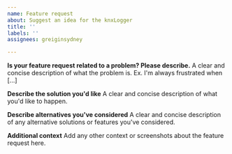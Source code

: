 ```yaml
---
name: Feature request
about: Suggest an idea for the knxLogger
title: ''
labels: ''
assignees: greiginsydney

---
```


**Is your feature request related to a problem? Please describe.**
A clear and concise description of what the problem is. Ex. I'm always frustrated when [...]

**Describe the solution you'd like**
A clear and concise description of what you'd like to happen.

**Describe alternatives you've considered**
A clear and concise description of any alternative solutions or features you've considered.

**Additional context**
Add any other context or screenshots about the feature request here.

